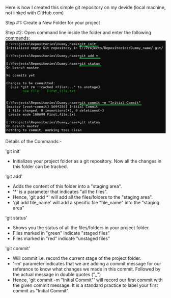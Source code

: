 Here is how I created this simple git repository on my devide (local machine, not linked with GitHub.com)

Step #1: Create a New Folder for your project

Step #2: Open command line inside the folder and enter the following commands:
![alt text](Commands.png)

Details of the Commands:-

'git init' 
- Initializes your project folder as a git repository. Now all the changes in this folder can be tracked.

'git add' 
- Adds the content of this folder into a "staging area".
- '*' is a parameter that indicates "all the files". 
- Hence, 'git add *' will add all the files/folders to the "staging area".
- 'git add file_name' will add a specific file "file_name" into the "staging area"

'git status' 
- Shows you the status of all the files/folders in your project folder.
- Files marked in "green" indicate "staged files"
- Files marked in "red" indicate "unstaged files"

'git commit' 
- Will commit i.e. record the current stage of the project folder.
- '-m' parameter indicates that we are adding a commit message for our referance to know what changes we made in this commit. Followed by the actual message in double quotes ("_")
- Hence, 'git commit -m "Initial Commit"' will record our first commit with the given commit message. It is a standard practice to label your first commit as "Initial Commit".